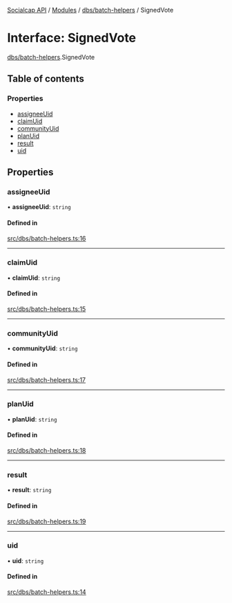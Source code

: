 [Socialcap API](../README.md) / [Modules](../modules.md) / [dbs/batch-helpers](../modules/dbs_batch_helpers.md) / SignedVote

# Interface: SignedVote

[dbs/batch-helpers](../modules/dbs_batch_helpers.md).SignedVote

## Table of contents

### Properties

- [assigneeUid](dbs_batch_helpers.SignedVote.md#assigneeuid)
- [claimUid](dbs_batch_helpers.SignedVote.md#claimuid)
- [communityUid](dbs_batch_helpers.SignedVote.md#communityuid)
- [planUid](dbs_batch_helpers.SignedVote.md#planuid)
- [result](dbs_batch_helpers.SignedVote.md#result)
- [uid](dbs_batch_helpers.SignedVote.md#uid)

## Properties

### assigneeUid

• **assigneeUid**: `string`

#### Defined in

[src/dbs/batch-helpers.ts:16](https://github.com/Identicon-Dao/socialcap-services/blob/50fabe6c/src/dbs/batch-helpers.ts#L16)

___

### claimUid

• **claimUid**: `string`

#### Defined in

[src/dbs/batch-helpers.ts:15](https://github.com/Identicon-Dao/socialcap-services/blob/50fabe6c/src/dbs/batch-helpers.ts#L15)

___

### communityUid

• **communityUid**: `string`

#### Defined in

[src/dbs/batch-helpers.ts:17](https://github.com/Identicon-Dao/socialcap-services/blob/50fabe6c/src/dbs/batch-helpers.ts#L17)

___

### planUid

• **planUid**: `string`

#### Defined in

[src/dbs/batch-helpers.ts:18](https://github.com/Identicon-Dao/socialcap-services/blob/50fabe6c/src/dbs/batch-helpers.ts#L18)

___

### result

• **result**: `string`

#### Defined in

[src/dbs/batch-helpers.ts:19](https://github.com/Identicon-Dao/socialcap-services/blob/50fabe6c/src/dbs/batch-helpers.ts#L19)

___

### uid

• **uid**: `string`

#### Defined in

[src/dbs/batch-helpers.ts:14](https://github.com/Identicon-Dao/socialcap-services/blob/50fabe6c/src/dbs/batch-helpers.ts#L14)
